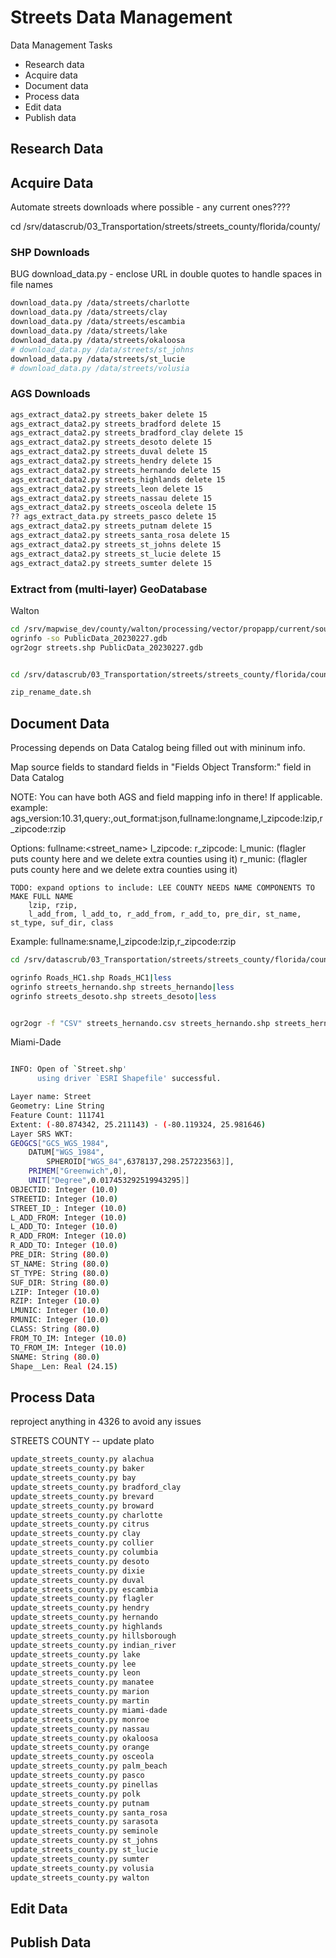 # Streets Data Management

Data Management Tasks

- Research data
- Acquire data
- Document data
- Process data
- Edit data
- Publish data


## Research Data


## Acquire Data


Automate streets downloads where possible - any current ones????

cd /srv/datascrub/03_Transportation/streets/streets_county/florida/county/


### SHP Downloads


BUG download_data.py - enclose URL in double quotes to handle spaces in file names

```bash
download_data.py /data/streets/charlotte
download_data.py /data/streets/clay
download_data.py /data/streets/escambia
download_data.py /data/streets/lake
download_data.py /data/streets/okaloosa
# download_data.py /data/streets/st_johns
download_data.py /data/streets/st_lucie
# download_data.py /data/streets/volusia
```


### AGS Downloads

```bash
ags_extract_data2.py streets_baker delete 15
ags_extract_data2.py streets_bradford delete 15
ags_extract_data2.py streets_bradford_clay delete 15
ags_extract_data2.py streets_desoto delete 15
ags_extract_data2.py streets_duval delete 15
ags_extract_data2.py streets_hendry delete 15
ags_extract_data2.py streets_hernando delete 15
ags_extract_data2.py streets_highlands delete 15
ags_extract_data2.py streets_leon delete 15
ags_extract_data2.py streets_nassau delete 15
ags_extract_data2.py streets_osceola delete 15
?? ags_extract_data.py streets_pasco delete 15
ags_extract_data2.py streets_putnam delete 15
ags_extract_data2.py streets_santa_rosa delete 15
ags_extract_data2.py streets_st_johns delete 15
ags_extract_data2.py streets_st_lucie delete 15
ags_extract_data2.py streets_sumter delete 15

```


### Extract from (multi-layer) GeoDatabase


Walton
```bash
cd /srv/mapwise_dev/county/walton/processing/vector/propapp/current/source_data
ogrinfo -so PublicData_20230227.gdb
ogr2ogr streets.shp PublicData_20230227.gdb 


cd /srv/datascrub/03_Transportation/streets/streets_county/florida/county/flagler

zip_rename_date.sh 

```

## Document Data


Processing depends on Data Catalog being filled out with mininum info.


Map source fields to standard fields in "Fields Object Transform:" field in Data Catalog

NOTE: You can have both AGS and field mapping info in there! If applicable.
example: ags_version:10.31,query:,out_format:json,fullname:longname,l_zipcode:lzip,r_zipcode:rzip

Options:
	fullname:<street_name> 
	l_zipcode:<left zipcode> 
	r_zipcode:<right zipcode>
	l_munic:<left municipality> (flagler puts county here and we delete extra counties using it)
	r_munic:<right municipality> (flagler puts county here and we delete extra counties using it)
	
	TODO: expand options to include: LEE COUNTY NEEDS NAME COMPONENTS TO MAKE FULL NAME
		lzip, rzip, 
		l_add_from, l_add_to, r_add_from, r_add_to, pre_dir, st_name, st_type, suf_dir, class

Example:
	fullname:sname,l_zipcode:lzip,r_zipcode:rzip

```bash
cd /srv/datascrub/03_Transportation/streets/streets_county/florida/county/hernando

ogrinfo Roads_HC1.shp Roads_HC1|less
ogrinfo streets_hernando.shp streets_hernando|less
ogrinfo streets_desoto.shp streets_desoto|less


ogr2ogr -f "CSV" streets_hernando.csv streets_hernando.shp streets_hernando

```


Miami-Dade

```bash

INFO: Open of `Street.shp'
      using driver `ESRI Shapefile' successful.

Layer name: Street
Geometry: Line String
Feature Count: 111741
Extent: (-80.874342, 25.211143) - (-80.119324, 25.981646)
Layer SRS WKT:
GEOGCS["GCS_WGS_1984",
    DATUM["WGS_1984",
        SPHEROID["WGS_84",6378137,298.257223563]],
    PRIMEM["Greenwich",0],
    UNIT["Degree",0.017453292519943295]]
OBJECTID: Integer (10.0)
STREETID: Integer (10.0)
STREET_ID_: Integer (10.0)
L_ADD_FROM: Integer (10.0)
L_ADD_TO: Integer (10.0)
R_ADD_FROM: Integer (10.0)
R_ADD_TO: Integer (10.0)
PRE_DIR: String (80.0)
ST_NAME: String (80.0)
ST_TYPE: String (80.0)
SUF_DIR: String (80.0)
LZIP: Integer (10.0)
RZIP: Integer (10.0)
LMUNIC: Integer (10.0)
RMUNIC: Integer (10.0)
CLASS: String (80.0)
FROM_TO_IM: Integer (10.0)
TO_FROM_IM: Integer (10.0)
SNAME: String (80.0)
Shape__Len: Real (24.15)

```



## Process Data

reproject anything in 4326 to avoid any issues




STREETS COUNTY -- update plato

```bash
update_streets_county.py alachua
update_streets_county.py baker
update_streets_county.py bay
update_streets_county.py bradford_clay
update_streets_county.py brevard
update_streets_county.py broward
update_streets_county.py charlotte
update_streets_county.py citrus
update_streets_county.py clay
update_streets_county.py collier
update_streets_county.py columbia
update_streets_county.py desoto
update_streets_county.py dixie
update_streets_county.py duval
update_streets_county.py escambia
update_streets_county.py flagler
update_streets_county.py hendry
update_streets_county.py hernando
update_streets_county.py highlands
update_streets_county.py hillsborough
update_streets_county.py indian_river
update_streets_county.py lake
update_streets_county.py lee
update_streets_county.py leon
update_streets_county.py manatee
update_streets_county.py marion
update_streets_county.py martin
update_streets_county.py miami-dade
update_streets_county.py monroe
update_streets_county.py nassau
update_streets_county.py okaloosa
update_streets_county.py orange
update_streets_county.py osceola
update_streets_county.py palm_beach
update_streets_county.py pasco
update_streets_county.py pinellas
update_streets_county.py polk
update_streets_county.py putnam
update_streets_county.py santa_rosa
update_streets_county.py sarasota
update_streets_county.py seminole
update_streets_county.py st_johns
update_streets_county.py st_lucie
update_streets_county.py sumter
update_streets_county.py volusia
update_streets_county.py walton

```

##  Edit Data


## Publish Data

